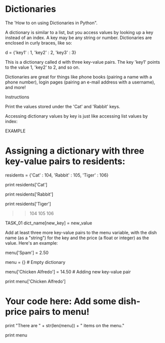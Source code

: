# Dictionaries
The 'How to on using Dictionaries in Python".

A dictionary is similar to a list, but you access values by looking up a key instead of an index. A key may be any string or number. Dictionaries are enclosed in curly braces, like so:

d = {'key1' : 1, 'key2' : 2, 'key3' : 3}

This is a dictionary called d with three key-value pairs. The key 'key1' points to the value 1, 'key2' to 2, and so on.

Dictionaries are great for things like phone books (pairing a name with a phone number), login pages (pairing an e-mail address with a username), and more!

Instructions

Print the values stored under the 'Cat' and 'Rabbit' keys.

Accessing dictionary values by key is just like accessing list values by index:

EXAMPLE

# Assigning a dictionary with three key-value pairs to residents:

residents = {'Cat' : 104, 'Rabbit' : 105, 'Tiger' : 106}

print residents['Cat'] 

   print residents['Rabbit']
   
   print residents['Tiger']
   
>>104
>>105
>>106

TASK_01
dict_name[new_key] = new_value

Add at least three more key-value pairs to the menu variable, with the dish name (as a "string") for the key and the price (a float or integer) as the value. Here's an example:

menu['Spam'] = 2.50

menu = {} # Empty dictionary

menu['Chicken Alfredo'] = 14.50 # Adding new key-value pair

print menu['Chicken Alfredo']

# Your code here: Add some dish-price pairs to menu!


print "There are " + str(len(menu)) + " items on the menu."

print menu
